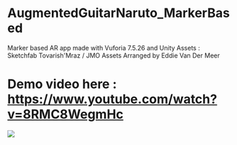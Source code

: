 # AugmentedGuitarNaruto_MarkerBased

Marker based AR app made with Vuforia 7.5.26 and Unity
Assets : Sketchfab Tovarish'Mraz / JMO Assets
Arranged by Eddie Van Der Meer

# Demo video here : https://www.youtube.com/watch?v=8RMC8WegmHc

![](GuitarMarkerNaruto.gif)
